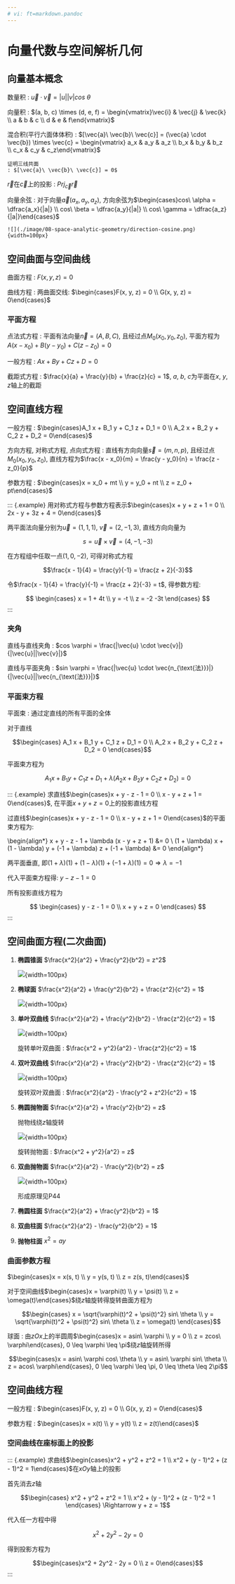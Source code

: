 ```yaml
---
# vi: ft=markdown.pandoc
---
```


# 向量代数与空间解析几何

## 向量基本概念

数量积
: $\vec{u} \cdot \vec{v} = |u| |v| cos\ \theta$

向量积
: $(a, b, c) \times (d, e, f) = \begin{vmatrix}\vec{i} & \vec{j} & \vec{k} \\ a & b & c \\ d & e & f\end{vmatrix}$

混合积(平行六面体体积)
: $[\vec{a}\ \vec{b}\ \vec{c}] = (\vec{a} \cdot \vec{b}) \times \vec{c} = \begin{vmatrix} a_x & a_y & a_z \\  b_x & b_y & b_z \\ c_x & c_y & c_z\end{vmatrix}$

    证明三线共面
    : $[\vec{a}\ \vec{b}\ \vec{c}] = 0$

$\vec{r}$在$\vec{c}$上的投影
: $Prj_{\vec{c}} \vec{r}$

向量余弦
: 对于向量$\vec{a} (a_x, a_y, a_z)$, 方向余弦为$\begin{cases}cos\ \alpha = \dfrac{a_x}{|a|} \\ cos\ \beta = \dfrac{a_y}{|a|} \\ cos\ \gamma = \dfrac{a_z}{|a|}\end{cases}$

    ![](./image/08-space-analytic-geometry/direction-cosine.png){width=100px}

## 空间曲面与空间曲线

曲面方程
: $F(x, y, z) = 0$

曲线方程
: 两曲面交线: $\begin{cases}F(x, y, z) = 0 \\ G(x, y, z) = 0\end{cases}$

### 平面方程

点法式方程
: 平面有法向量$\vec{n} = (A, B, C)$, 且经过点$M_0 (x_0, y_0, z_0)$, 平面方程为$A (x - x_0) + B (y - y_0) + C (z - z_0) = 0$

一般方程
: $Ax + By + Cz + D = 0$

截距式方程
: $\frac{x}{a} + \frac{y}{b} + \frac{z}{c} = 1$, $a$, $b$, $c$为平面在$x$, $y$, $z$轴上的截距

## 空间直线方程

一般方程
: $\begin{cases}A_1 x + B_1 y + C_1 z + D_1 = 0 \\ A_2 x + B_2 y + C_2 z + D_2 = 0\end{cases}$

方向方程, 对称式方程, 点向式方程
: 直线有方向向量$\vec{s} = (m, n, p)$, 且经过点$M_0 (x_0, y_0, z_0)$, 直线方程为$\frac{x - x_0}{m} = \frac{y - y_0}{n} = \frac{z - z_0}{p}$

参数方程
: $\begin{cases}x = x_0 + mt \\ y = y_0 + nt \\ z = z_0 + pt\end{cases}$

::: {.example}
用对称式方程与参数方程表示$\begin{cases}x + y + z + 1 = 0 \\ 2x - y + 3z + 4 = 0\end{cases}$

两平面法向量分别为$\vec{u} = (1, 1, 1)$, $\vec{v} = (2, -1, 3)$, 直线方向向量为

$$s = \vec{u} \times \vec{v} = (4, -1, -3)$$

在方程组中任取一点$(1, 0, -2)$, 可得对称式方程

$$\frac{x - 1}{4} = \frac{y}{-1} = \frac{z + 2}{-3}$$

令$\frac{x - 1}{4} = \frac{y}{-1} = \frac{z + 2}{-3} = t$, 得参数方程:

$$
\begin{cases}
x = 1 + 4t \\
y = -t \\
z = -2 -3t
\end{cases}
$$
:::

### 夹角

直线与直线夹角
: $cos \varphi = \frac{|\vec{u} \cdot \vec{v}|}{|\vec{u}||\vec{v}|}$

直线与平面夹角
: $sin \varphi = \frac{|\vec{u} \cdot \vec{n_{\text{法}}}|}{|\vec{u}||\vec{n_{\text{法}}}|}$

### 平面束方程

平面束
: 通过定直线的所有平面的全体

对于直线

$$\begin{cases}
A_1 x + B_1 y + C_1 z + D_1 = 0 \\
A_2 x + B_2 y + C_2 z + D_2 = 0
\end{cases}$$

平面束方程为

$$A_1 x + B_1 y + C_1 z + D_1 + \lambda (A_2 x + B_2 y + C_2 z + D_2) = 0$$

::: {.example}
求直线$\begin{cases}x + y - z - 1 = 0 \\ x - y + z + 1 = 0\end{cases}$, 在平面$x + y + z = 0$上的投影直线方程

过直线$\begin{cases}x + y - z - 1 = 0 \\ x - y + z + 1 = 0\end{cases}$的平面束方程为:

\begin{align*}
x + y - z - 1 + \lambda (x - y + z + 1) &= 0 \\
(1 + \lambda) x + (1 - \lambda) y + (-1 + \lambda) z + (-1 + \lambda) &= 0
\end{align*}

两平面垂直, 即$(1 + \lambda) ( 1 ) + (1 - \lambda) ( 1 ) + (-1 + \lambda) ( 1 ) = 0 \Rightarrow \lambda = -1$

代入平面束方程得: $y - z - 1 = 0$

所有投影直线方程为

$$
\begin{cases}
y - z - 1 = 0 \\
x + y + z = 0
\end{cases}
$$
:::

## 空间曲面方程(二次曲面)

1. **椭圆锥面** $\frac{x^2}{a^2} + \frac{y^2}{b^2} = z^2$

   ![](./image/08-space-analytic-geometry/conical-surface.svg){width=100px}

1. **椭球面** $\frac{x^2}{a^2} + \frac{y^2}{b^2} + \frac{z^2}{c^2} = 1$

   ![](./image/08-space-analytic-geometry/ellipse.svg){width=100px}

1. **单叶双曲线** $\frac{x^2}{a^2} + \frac{y^2}{b^2} - \frac{z^2}{c^2} = 1$

    ![](./image/08-space-analytic-geometry/one-sheet-hyperboloid.svg){width=100px}

    旋转单叶双曲面
    : $\frac{x^2 + y^2}{a^2} - \frac{z^2}{c^2} = 1$

1. **双叶双曲线** $\frac{x^2}{a^2} + \frac{y^2}{b^2} - \frac{z^2}{c^2} = 1$

    ![](./image/08-space-analytic-geometry/two-sheet-hyperboloid.svg){width=100px}

    旋转双叶双曲面
    : $\frac{x^2}{a^2} - \frac{y^2 + z^2}{c^2} = 1$

1. **椭圆抛物面** $\frac{x^2}{a^2} + \frac{y^2}{b^2} = z$

    抛物线绕$z$轴旋转

    ![](./image/08-space-analytic-geometry/elliptical-paraboloid.svg){width=100px}

    旋转抛物面
    : $\frac{x^2 + y^2}{a^2} = z$

1. **双曲抛物面** $\frac{x^2}{a^2} - \frac{y^2}{b^2} = z$

    ![](./image/08-space-analytic-geometry/hyperbolic-paraboloid.svg){width=100px}

    形成原理见P44

1. **椭圆柱面** $\frac{x^2}{a^2} + \frac{y^2}{b^2} = 1$

1. **双曲柱面** $\frac{x^2}{a^2} - \frac{y^2}{b^2} = 1$

1. **抛物柱面** $x^2 = ay$

### 曲面参数方程

$\begin{cases}x = x(s, t) \\ y = y(s, t) \\ z = z(s, t)\end{cases}$

对于空间曲线$\begin{cases}x = \varphi(t) \\ y = \psi(t) \\ z = \omega(t)\end{cases}$绕$z$轴旋转得旋转曲面方程为

$$\begin{cases}
x = \sqrt{\varphi(t)^2 + \psi(t)^2} sin\ \theta \\
y = \sqrt{\varphi(t)^2 + \psi(t)^2} sin\ \theta \\
z = \omega(t)
\end{cases}$$

球面
: 由$zOx$上的半圆周$\begin{cases}x = asin\ \varphi \\ y = 0 \\ z = zcos\ \varphi\end{cases}, 0 \leq \varphi \leq \pi$绕$z$轴旋转所得

$$\begin{cases}x = asin\ \varphi cos\ \theta \\ y = asin\ \varphi sin\ \theta \\ z = acos\ \varphi\end{cases}, 0 \leq \varphi \leq \pi, 0 \leq \theta \leq 2\pi$$

## 空间曲线方程

一般方程
: $\begin{cases}F(x, y, z) = 0 \\ G(x, y, z) = 0\end{cases}$

参数方程
: $\begin{cases}x = x(t) \\ y = y(t) \\ z = z(t)\end{cases}$

### 空间曲线在座标面上的投影

::: {.example}
求曲线$\begin{cases}x^2 + y^2 + z^2 = 1 \\ x^2 + (y - 1)^2 + (z - 1)^2 = 1\end{cases}$在$xOy$轴上的投影

首先消去$z$轴

$$\begin{cases}
x^2 + y^2 + z^2 = 1 \\ x^2 + (y - 1)^2 + (z - 1)^2 = 1
\end{cases} \Rightarrow y + z = 1$$

代入任一方程中得

$$x^2 + 2y^2 - 2y = 0$$

得到投影方程为

$$\begin{cases}x^2 + 2y^2 - 2y = 0 \\ z = 0\end{cases}$$
:::
